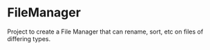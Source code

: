 # FileManager
Project to create a File Manager that can rename, sort, etc on files of differing types.

